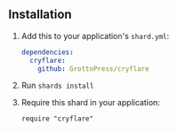 ## Installation

1. Add this to your application's `shard.yml`:

   ```yaml
   dependencies:
     cryflare:
       github: GrottoPress/cryflare
   ```

1. Run `shards install`

1. Require this shard in your application:

   ```crystal
   require "cryflare"
   ```
